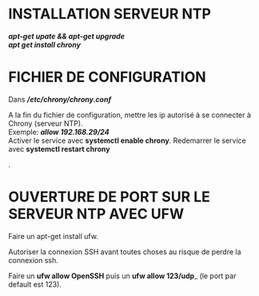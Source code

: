 

# INSTALLATION SERVEUR NTP  
___apt-get upate && apt-get upgrade___  
___apt get install chrony___

# FICHIER DE CONFIGURATION  
Dans ___/etc/chrony/chrony.conf___   

A la fin du fichier de configuration, mettre les ip autorisé à se connecter à Chrony (serveur NTP).  
Exemple: ___allow 192.168.29/24___  
Activer le service avec __systemctl enable chrony__.
Redemarrer le service avec __systemctl restart chrony__

.
# OUVERTURE DE PORT SUR LE SERVEUR NTP AVEC UFW  
Faire un apt-get install ufw.  

Autoriser la connexion SSH avant toutes choses au risque de perdre la connexion ssh.  

Faire un __ufw allow OpenSSH__ puis un __ufw allow 123/udp___ (le port par default est 123).
